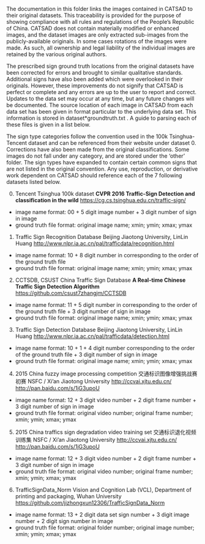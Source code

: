 The documentation in this folder links the images contained in CATSAD to their original datasets. This traceability is provided for the purpose of showing compliance with all rules and regulations of the People’s Republic of China. CATSAD does not contain materially modified or enhanced images, and the dataset images are only extracted sub-images from the publicly-available originals. In some cases rotations of the images were made. As such, all ownership and legal liability of the individual images are retained by the various original authors.

The prescribed sign ground truth locations from the original datasets have been corrected for errors and brought to similar qualitative standards. Additional signs have also been added which were overlooked in their originals. However, these improvements do not signify that CATSAD is perfect or complete and any errors are up to the user to report and correct. Updates to the data set may occur at any time, but any future changes will be documented. The source location of each image in CATSAD from each data set has been given in format particular to the underlying data set. This information is stored in dataset*groundtruth.txt .  A guide to parsing each of these files is given in a list below.

The sign type categories follow the convention used in the 100k Tsinghua-Tencent dataset and can be referenced from their website under dataset 0. Corrections have also been made from the original classifications. Some images do not fall under any category, and are stored under the ‘other’ folder.  The sign types have expanded to contain certain common signs that are not listed in the original convention. Any use, reproduction, or derivative work dependent on CATSAD should reference each of the 7 following datasets listed below.


0. Tencent Tsinghua 100k dataset
**CVPR 2016 Traffic-Sign Detection and classification in the wild** https://cg.cs.tsinghua.edu.cn/traffic-sign/

  - image name format: 00 + 5 digit image number + 3 digit number of sign in image 
  - ground truth file format: original image name; xmin; ymin; xmax; ymax

1. Traffic Sign Recognition Database
Beijing Jiaotong University, LinLin Huang http://www.nlpr.ia.ac.cn/pal/trafficdata/recognition.html

  - image name format: 10 + 8 digit number in corresponding to the order of the ground truth file
  - ground truth file format: original image name; xmin; ymin; xmax; ymax

2. CCTSDB, CSUST China Traffic Sign Database
**A Real-time Chinese Traffic Sign Detection Algorithm** https://github.com/csust7zhangjm/CCTSDB

  - image name format: 11 + 5 digit number in corresponding to the order of the ground truth file + 3 digit number of sign in image
  - ground truth file format: original image name; xmin; ymin; xmax; ymax

3. Traffic Sign Detection Database
Beijing Jiaotong University, LinLin Huang http://www.nlpr.ia.ac.cn/pal/trafficdata/detection.html

  - image name format: 10 + 1 + 4 digit number corresponding to the order of the ground truth file + 3 digit number of sign in image
  - ground truth file format: original image name; xmin; ymin; xmax; ymax

4. 2015 China fuzzy image processing competition 交通标识图像增强挑战赛初赛
NSFC / Xi’an Jiaotong University http://ccvai.xjtu.edu.cn/ http://pan.baidu.com/s/1jG3upoU

  - image name format: 12 + 3 digit video number + 2 digit frame number + 3 digit number of sign in image
  - ground truth file format: original video number; original frame number; xmin; ymin; xmax; ymax

5. 2015 China traffics sign degradation video training set 交通标识退化视频训练集
NSFC / Xi’an Jiaotong University http://ccvai.xjtu.edu.cn/ http://pan.baidu.com/s/1jG3upoU

  - image name format: 12 + 3 digit video number + 2 digit frame number + 3 digit number of sign in image
  - ground truth file format: original video number; original frame number; xmin; ymin; xmax; ymax

6. TrafficSignData_Norm
Vision and Cognition Lab (VCL), Department of printing and packaging, Wuhan University https://github.com/jizhongxun12306/TrafficSignData_Norm

  - image name format: 13 + 2 digit data set sign number + 3 digit image number + 2 digit sign number in image
  - ground truth file format: original folder number; original image number; xmin; ymin; xmax; ymax
